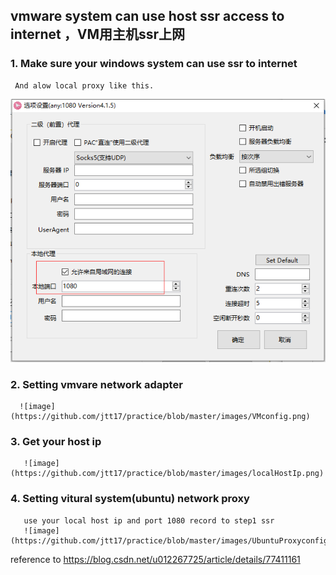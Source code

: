 ## vmware system can use host ssr access to internet ，VM用主机ssr上网


### 1. Make sure your windows system can use ssr to internet 
     And alow local proxy like this.
<p align="center">
  <img src="images/ssrconfig.png">
</p>

### 2. Setting vmvare network adapter
      ![image](https://github.com/jtt17/practice/blob/master/images/VMconfig.png)

 
### 3. Get your host ip 
       ![image](https://github.com/jtt17/practice/blob/master/images/localHostIp.png)


### 4. Setting vitural system(ubuntu) network proxy 
       use your local host ip and port 1080 record to step1 ssr 
       ![image](https://github.com/jtt17/practice/blob/master/images/UbuntuProxyconfig.png)
       
reference to  https://blog.csdn.net/u012267725/article/details/77411161
